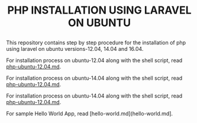# <p align="center"> PHP INSTALLATION USING LARAVEL ON UBUNTU</p>

This repository contains step by step procedure for the installation of php using laravel on ubuntu versions-12.04, 14.04 and 16.04.

For installation process on ubuntu-12.04 along with the shell script, read [php-ubuntu-12.04.md](php-ubuntu-12.04.md).

For installation process on ubuntu-14.04 along with the shell script, read [php-ubuntu-12.04.md](php-ubuntu-12.04.md).

For installation process on ubuntu-14.04 along with the shell script, read [php-ubuntu-12.04.md](php-ubuntu-12.04.md).

For sample Hello World App, read [hello-world.md](hello-world.md].


 
